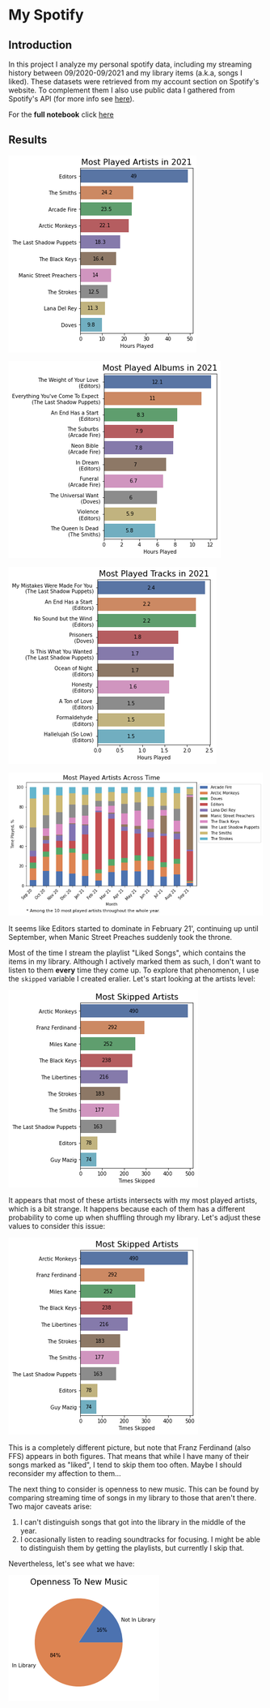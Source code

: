 # My Spotify

## Introduction
In this project I analyze my personal spotify data, including my streaming history between 09/2020-09/2021 and my library items (a.k.a, songs I liked). These datasets were retrieved from my account section on Spotify's website. To complement them I also use public data I gathered from Spotify's API (for more info see [here](https://developer.spotify.com/documentation/web-api/)).

For the **full notebook** click [here](https://nbviewer.org/github/alonrashty/My-Spotify/blob/master/my_spotify.ipynb)

## Results

![](plots/top_played_artists.png)

![](plots/top_played_albums.png)

![](plots/top_played_tracks.png)

![](plots/artists_by_month.png)

It seems like Editors started to dominate in February 21', continuing up until September, when Manic Street Preaches suddenly took the throne.

Most of the time I stream the playlist "Liked Songs", which contains the items in my library. Although I actively marked them as such, I don't want to listen to them __every__ time they come up. To explore that phenomenon, I use the `skipped` variable I created eralier. Let's start looking at the artists level:

![](plots/most_skipped_artists_false.png)

It appears that most of these artists intersects with my most played artists, which is a bit strange. It happens because each of them has a different probability to come up when shuffling through my library. Let's adjust these values to consider this issue:

![](plots/most_skipped_artists.png)

This is a completely different picture, but note that Franz Ferdinand (also FFS) appears in both figures. That means that while I have many of their songs marked as "liked", I tend to skip them too often. Maybe I should reconsider my affection to them...

The next thing to consider is openness to new music. This can be found by comparing streaming time of songs in my library to those that aren't there. Two major caveats arise:
    
  1. I can't distinguish songs that got into the library in the middle of the year.
  2. I occasionally listen to reading soundtracks for focusing. I might be able to distinguish them by getting the playlists, but currently I skip that.

Nevertheless, let's see what we have:

![](plots/library_streaming.png)
